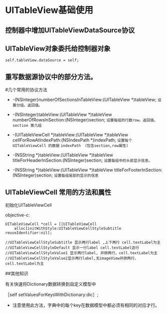 # UITableView基础使用

<!-- create time: 2014-09-29 21:49:57  -->

## 控制器中增加UITableViewDataSource协议

## UITableView对象委托给控制器对象

    self.tableView.dataSource = self;
    
## 重写数据源协议中的部分方法。

#几个常用的协议方法

* -(NSInteger)numberOfSectionsInTableView:(UITableView *)tableView; 
 ```设置分组。返回值。```

* -(NSInteger)tableView:(UITableView *)tableView numberOfRowsInSection:(NSInteger)section;
```设置每组的行数row。返回值。```
```section 第几组```

* -(UITableViewCell *)tableView:(UITableView *)tableView cellForRowAtIndexPath:(NSIndexPath *)indexPath;
```设置每个UITableViewCell 的数据```
```indexPath （包含section,row属性)```

* -(NSString *)tableView:(UITableView *)tableView titleForHeaderInSection:(NSInteger)section;
```设置每组中的头部显示信息。```
* -(NSString *)tableView:(UITableView *)tableView titleForFooterInSection:(NSInteger)section;
```设置每组尾部的显示的信息```



## UITableViewCell 常用的方法和属性
初始化UITableViewCell

objective-c:

    UITableViewCell *cell = [[UITableViewCell     
        alloc]initWithStyle:UITableViewCellStyleSubtitle reuseIdentifier:nil];

    //UITableViewCellStyleSubtitle 显示两行label ,上下两行 cell.textLabel为主
    //UITableViewCellStyleDefault 显示一行label cell.textLabel这行
    //UITableViewCellStyleValue1 显示两行label, 并排两行，cell.textLabel为主
    //UITableViewCellStyleValue2显示两行label,无imageView并排两行，cell.textLabel为主
    
    
    
    
    
##其他知识

有关快速将Dictionary数据转换到自定义模型中

［self setValuesForKeysWithDictionary:dic］;

* 注意使用此方法，字典中的每个key在数据模型中都必须有相同的对应才行。